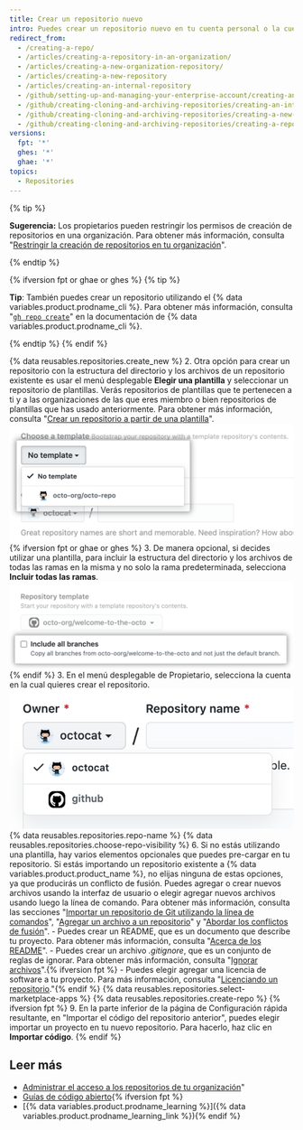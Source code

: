 ```yaml
---
title: Crear un repositorio nuevo
intro: Puedes crear un repositorio nuevo en tu cuenta personal o la cuenta de cualquier organización en la que tengas los permisos suficientes.
redirect_from:
  - /creating-a-repo/
  - /articles/creating-a-repository-in-an-organization/
  - /articles/creating-a-new-organization-repository/
  - /articles/creating-a-new-repository
  - /articles/creating-an-internal-repository
  - /github/setting-up-and-managing-your-enterprise-account/creating-an-internal-repository
  - /github/creating-cloning-and-archiving-repositories/creating-an-internal-repository
  - /github/creating-cloning-and-archiving-repositories/creating-a-new-repository
  - /github/creating-cloning-and-archiving-repositories/creating-a-repository-on-github/creating-a-new-repository
versions:
  fpt: '*'
  ghes: '*'
  ghae: '*'
topics:
  - Repositories
---
```


{% tip %}

**Sugerencia:** Los propietarios pueden restringir los permisos de creación de repositorios en una organización. Para obtener más información, consulta "[Restringir la creación de repositorios en tu organización](/articles/restricting-repository-creation-in-your-organization)".

{% endtip %}

{% ifversion fpt or ghae or ghes %}
{% tip %}

**Tip**: También puedes crear un repositorio utilizando el {% data variables.product.prodname_cli %}. Para obtener más información, consulta "[`gh repo create`](https://cli.github.com/manual/gh_repo_create)" en la documentación de {% data variables.product.prodname_cli %}.

{% endtip %}
{% endif %}

{% data reusables.repositories.create_new %}
2. Otra opción para crear un repositorio con la estructura del directorio y los archivos de un repositorio existente es usar el menú desplegable **Elegir una plantilla** y seleccionar un repositorio de plantillas. Verás repositorios de plantillas que te pertenecen a ti y a las organizaciones de las que eres miembro o bien repositorios de plantillas que has usado anteriormente. Para obtener más información, consulta "[Crear un repositorio a partir de una plantilla](/articles/creating-a-repository-from-a-template)". ![Template drop-down menu](/assets/images/help/repository/template-drop-down.png){% ifversion fpt or ghae or ghes %}
3. De manera opcional, si decides utilizar una plantilla, para incluir la estructura del directorio y los archivos de todas las ramas en la misma y no solo la rama predeterminada, selecciona **Incluir todas las ramas**. ![Include all branches checkbox](/assets/images/help/repository/include-all-branches.png){% endif %}
3. En el menú desplegable de Propietario, selecciona la cuenta en la cual quieres crear el repositorio. ![Menú desplegable Propietario](/assets/images/help/repository/create-repository-owner.png)
{% data reusables.repositories.repo-name %}
{% data reusables.repositories.choose-repo-visibility %}
6. Si no estás utilizando una plantilla, hay varios elementos opcionales que puedes pre-cargar en tu repositorio. Si estás importando un repositorio existente a {% data variables.product.product_name %}, no elijas ninguna de estas opciones, ya que producirás un conflicto de fusión. Puedes agregar o crear nuevos archivos usando la interfaz de usuario o elegir agregar nuevos archivos usando luego la línea de comando. Para obtener más información, consulta las secciones "[Importar un repositorio de Git utilizando la línea de comandos](/articles/importing-a-git-repository-using-the-command-line/)", "[Agregar un archivo a un repositorio](/repositories/working-with-files/managing-files/adding-a-file-to-a-repository#adding-a-file-to-a-repository-using-the-command-line)" y "[Abordar los conflictos de fusión](/articles/addressing-merge-conflicts/)".
    - Puedes crear un README, que es un documento que describe tu proyecto. Para obtener más información, consulta "[Acerca de los README](/articles/about-readmes/)".
    - Puedes crear un archivo *.gitignore*, que es un conjunto de reglas de ignorar. Para obtener más información, consulta "[Ignorar archivos](/github/getting-started-with-github/ignoring-files)".{% ifversion fpt %}
    - Puedes elegir agregar una licencia de software a tu proyecto. Para más información, consulta "[Licenciando un repositorio](/articles/licensing-a-repository)."{% endif %}
{% data reusables.repositories.select-marketplace-apps %}
{% data reusables.repositories.create-repo %}
{% ifversion fpt %}
9. En la parte inferior de la página de Configuración rápida resultante, en "Importar el código del repositorio anterior", puedes elegir importar un proyecto en tu nuevo repositorio. Para hacerlo, haz clic en **Importar código**.
{% endif %}

## Leer más

- [Administrar el acceso a los repositorios de tu organización](/articles/managing-access-to-your-organization-s-repositories)"
- [Guías de código abierto](https://opensource.guide/){% ifversion fpt %}
- [{% data variables.product.prodname_learning %}]({% data variables.product.prodname_learning_link %}){% endif %}
